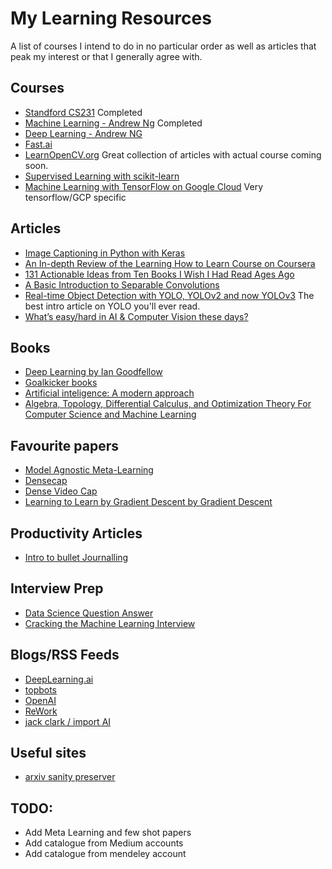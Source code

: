 # My Learning Resources

A list of courses I intend to do in no particular order as well as articles that peak my interest or that I generally agree with.

## Courses
- [Standford CS231](http://cs231n.stanford.edu/) Completed
- [Machine Learning - Andrew Ng](https://www.coursera.org/learn/machine-learning?) Completed
- [Deep Learning - Andrew NG](https://www.coursera.org/specializations/deep-learning?)
- [Fast.ai](Fast.ai) 
- [LearnOpenCV.org](https://www.learnopencv.com/) Great collection of articles with actual course coming soon.
- [Supervised Learning with scikit-learn](https://www.datacamp.com/courses/supervised-learning-with-scikit-learn)
- [Machine Learning with TensorFlow on Google Cloud](https://www.coursera.org/specializations/machine-learning-tensorflow-gcp) Very tensorflow/GCP specific

## Articles
- [Image Captioning in Python with Keras](https://medium.com/swlh/image-captioning-in-python-with-keras-870f976e0f18)
- [An In-depth Review of the Learning How to Learn Course on Coursera](https://towardsdatascience.com/the-ultimate-skill-learning-how-to-learn-9e2fabdc7f1e)
- [131 Actionable Ideas from Ten Books I Wish I Had Read Ages Ago](https://medium.com/the-mission/131-actionable-ideas-from-ten-books-i-wish-i-had-read-ages-ago-d751c17402de)
- [A Basic Introduction to Separable Convolutions](https://towardsdatascience.com/a-basic-introduction-to-separable-convolutions-b99ec3102728)
- [Real-time Object Detection with YOLO, YOLOv2 and now YOLOv3](https://medium.com/@jonathan_hui/real-time-object-detection-with-yolo-yolov2-28b1b93e2088) The best intro article on YOLO you'll ever read.
- [What’s easy/hard in AI & Computer Vision these days?](https://medium.com/@CharlesOllion/whats-easy-hard-in-ai-computer-vision-these-days-e7679b9f7db7)

## Books
- [Deep Learning by Ian Goodfellow](http://www.deeplearningbook.org/)
- [Goalkicker books](https://books.goalkicker.com/)
- [Artificial inteligence: A modern approach](https://www.amazon.com/Artificial-Intelligence-Modern-Approach-3rd/dp/0136042597)
- [Algebra, Topology, Differential Calculus, and
Optimization Theory
For Computer Science and Machine Learning](https://www.cis.upenn.edu/~jean/math-deep.pdf)

## Favourite papers
- [Model Agnostic Meta-Learning](https://arxiv.org/pdf/1703.03400v3.pdf)
- [Densecap](https://cs.stanford.edu/people/karpathy/densecap/)
- [Dense Video Cap](https://cs.stanford.edu/people/ranjaykrishna/densevid/)
- [Learning to Learn by Gradient Descent by Gradient Descent](https://arxiv.org/abs/1606.04474)

## Productivity Articles
- [Intro to bullet Journalling](https://medium.com/@melodywilding/bullet-journaling-for-beginners-and-impatient-unartistic-people-like-me-6efd7ee97f0e)

## Interview Prep
- [Data Science Question Answer](https://github.com/ShuaiW/data-science-question-answer)
- [Cracking the Machine Learning Interview](https://medium.com/subhrajit-roy/cracking-the-machine-learning-interview-1d8c5bb752d8)

## Blogs/RSS Feeds
- [DeepLearning.ai](https://www.deeplearning.ai/blog/category/community/)
- [topbots](https://www.topbots.com/)
- [OpenAI](https://openai.com/blog/)
- [ReWork](https://blog.re-work.co/)
- [jack clark / import AI](https://jack-clark.net/)

## Useful sites
- [arxiv sanity preserver](http://www.arxiv-sanity.com/)

## TODO:
- Add Meta Learning and few shot papers
- Add catalogue from Medium accounts
- Add catalogue from mendeley account 
